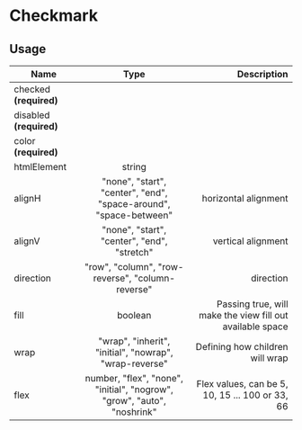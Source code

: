 <!-- 
This is an auto-generated markdown. 
You can change it in "/Users/daniel/Dev/allthings/elements/src/Checkmark/Checkmark.tsx" and run build:docs to update this file.
-->
# Checkmark

## Usage
| Name        | Type           | Description  |
| ----------- |:--------------:| ------------:|
|checked **(required)**||
|disabled **(required)**||
|color **(required)**||
|htmlElement|string|
|alignH|"none", "start", "center", "end", "space-around", "space-between"|horizontal alignment
|alignV|"none", "start", "center", "end", "stretch"|vertical alignment
|direction|"row", "column", "row-reverse", "column-reverse"|direction
|fill|boolean|Passing true, will make the view fill out available space
|wrap|"wrap", "inherit", "initial", "nowrap", "wrap-reverse"|Defining how children will wrap
|flex|number, "flex", "none", "initial", "nogrow", "grow", "auto", "noshrink"|Flex values, can be 5, 10, 15 ... 100 or 33, 66
